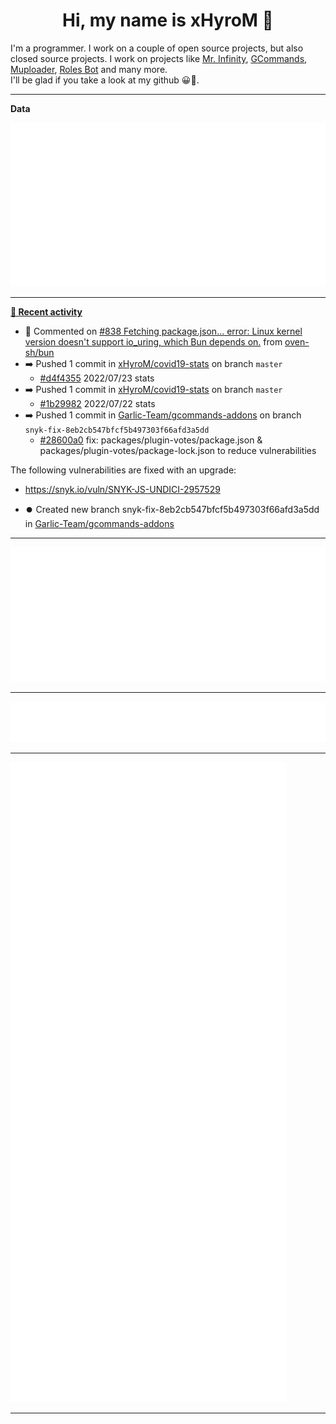 <p align="center">
    <!-- <img src="https://avatars.githubusercontent.com/u/56601352" width="192" alt="hyro's pfp" /> -->
    <h1 align="center">Hi, my name is xHyroM 👋</h1>
</p>

I'm a programmer. I work on a couple of open source projects, but also closed source projects. I work on projects like [Mr. Infinity](https://discord.com/oauth2/authorize?client_id=720321585625694239&scope=bot%20applications.commands&permissions=8&redirect_uri=https://blobs.gq/imanager&prompt=consent&response_type=code), [GCommands](https://github.com/Garlic-Team/GCommands), [Muploader](https://github.com/xHyroM/Muploader), [Roles Bot](https://github.com/xHyroM/roles-bot) and many more.  
I'll be glad if you take a look at my github 😀👀.

___
**Data**

<img src="https://github.com/xHyroM/xHyroM/blob/master/.cache/base.svg">

___

**[📰 Recent activity](https://github.com/xHyroM)**
* 💬 Commented on [#838 Fetching package.json... error: Linux kernel version doesn&#39;t support io_uring, which Bun depends on.](https://github.com/oven-sh/bun/issues/838) from [oven-sh/bun](https://github.com/oven-sh/bun)
* ➡️ Pushed 1 commit in [xHyroM/covid19-stats](https://github.com/xHyroM/covid19-stats) on branch `master`
  * [#d4f4355](https://github.com/xHyroM/covid19-stats/commit/d4f4355) 2022/07/23 stats
* ➡️ Pushed 1 commit in [xHyroM/covid19-stats](https://github.com/xHyroM/covid19-stats) on branch `master`
  * [#1b29982](https://github.com/xHyroM/covid19-stats/commit/1b29982) 2022/07/22 stats
* ➡️ Pushed 1 commit in [Garlic-Team/gcommands-addons](https://github.com/Garlic-Team/gcommands-addons) on branch `snyk-fix-8eb2cb547bfcf5b497303f66afd3a5dd`
  * [#28600a0](https://github.com/Garlic-Team/gcommands-addons/commit/28600a0) fix: packages/plugin-votes/package.json &amp; packages/plugin-votes/package-lock.json to reduce vulnerabilities

The following vulnerabilities are fixed with an upgrade:
- https://snyk.io/vuln/SNYK-JS-UNDICI-2957529
* ⏺️ Created new branch snyk-fix-8eb2cb547bfcf5b497303f66afd3a5dd in [Garlic-Team/gcommands-addons](https://github.com/Garlic-Team/gcommands-addons)


___

<img src="https://github.com/xHyroM/xHyroM/blob/master/.cache/isocalendar.svg">

___

<img src="https://github.com/xHyroM/xHyroM/blob/master/.cache/languages.svg">

___

<img src="https://github.com/xHyroM/xHyroM/blob/master/.cache/achievements.svg">

___
